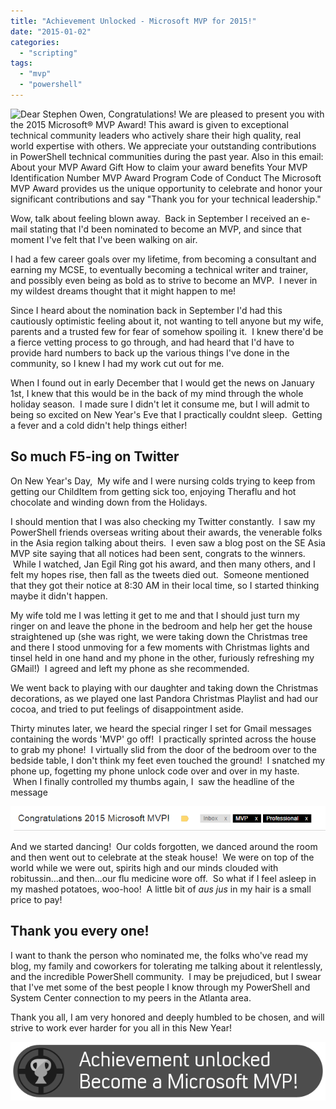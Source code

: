 ```yaml
---
title: "Achievement Unlocked - Microsoft MVP for 2015!"
date: "2015-01-02"
categories: 
  - "scripting"
tags: 
  - "mvp"
  - "powershell"
---
```


![Dear Stephen Owen,  Congratulations! We are pleased to present you with the 2015 Microsoft® MVP Award! This award is given to exceptional technical community leaders who actively share their high quality, real world expertise with others. We appreciate your outstanding contributions in PowerShell technical communities during the past year.  Also in this email: About your MVP Award Gift How to claim your award benefits Your MVP Identification Number MVP Award Program Code of Conduct The Microsoft MVP Award provides us the unique opportunity to celebrate and honor your significant contributions and say "Thank you for your technical leadership."](images/mvp_award_screenshot1.png)

Wow, talk about feeling blown away.  Back in September I received an e-mail stating that I'd been nominated to become an MVP, and since that moment I've felt that I've been walking on air.

I had a few career goals over my lifetime, from becoming a consultant and earning my MCSE, to eventually becoming a technical writer and trainer, and possibly even being as bold as to strive to become an MVP.  I never in my wildest dreams thought that it might happen to me!

Since I heard about the nomination back in September I'd had this cautiously optimistic feeling about it, not wanting to tell anyone but my wife, parents and a trusted few for fear of somehow spoiling it.  I knew there'd be a fierce vetting process to go through, and had heard that I'd have to provide hard numbers to back up the various things I've done in the community, so I knew I had my work cut out for me.

When I found out in early December that I would get the news on January 1st, I knew that this would be in the back of my mind through the whole holiday season.  I made sure I didn't let it consume me, but I will admit to being so excited on New Year's Eve that I practically couldnt sleep.  Getting a fever and a cold didn't help things either!

## So much F5-ing on Twitter

On New Year's Day,  My wife and I were nursing colds trying to keep from getting our ChildItem from getting sick too, enjoying Theraflu and hot chocolate and winding down from the Holidays.

I should mention that I was also checking my Twitter constantly.  I saw my PowerShell friends overseas writing about their awards, the venerable folks in the Asia region talking about theirs.  I even saw a blog post on the SE Asia MVP site saying that all notices had been sent, congrats to the winners.  While I watched, Jan Egil Ring got his award, and then many others, and I felt my hopes rise, then fall as the tweets died out.  Someone mentioned that they got their notice at 8:30 AM in their local time, so I started thinking maybe it didn't happen.

My wife told me I was letting it get to me and that I should just turn my ringer on and leave the phone in the bedroom and help her get the house straightened up (she was right, we were taking down the Christmas tree and there I stood unmoving for a few moments with Christmas lights and tinsel held in one hand and my phone in the other, furiously refreshing my GMail!)  I agreed and left my phone as she recommended.

We went back to playing with our daughter and taking down the Christmas decorations, as we played one last Pandora Christmas Playlist and had our cocoa, and tried to put feelings of disappointment aside.

Thirty minutes later, we heard the special ringer I set for Gmail messages containing the words 'MVP' go off!  I practically sprinted across the house to grab my phone!  I virtually slid from the door of the bedroom over to the bedside table, I don't think my feet even touched the ground!  I snatched my phone up, fogetting my phone unlock code over and over in my haste.  When I finally controlled my thumbs again, I  saw the headline of the message

[![MVP_award_screenshot_header](images/mvp_award_screenshot_header.png)](images/mvp_award_screenshot_header.png)

And we started dancing!  Our colds forgotten, we danced around the room and then went out to celebrate at the steak house!  We were on top of the world while we were out, spirits high and our minds clouded with robitussin...and then...our flu medicine wore off.  So what if I feel asleep in my mashed potatoes, woo-hoo!  A little bit of _aus jus_ in my hair is a small price to pay!

## Thank you every one!

I want to thank the person who nominated me, the folks who've read my blog, my family and coworkers for tolerating me talking about it relentlessly, and the incredible PowerShell community.  I may be prejudiced, but I swear that I've met some of the best people I know through my PowerShell and System Center connection to my peers in the Atlanta area.

Thank you all, I am very honored and deeply humbled to be chosen, and will strive to work ever harder for you all in this New Year!

![Become A MVP](images/become-a-mvp.png)
